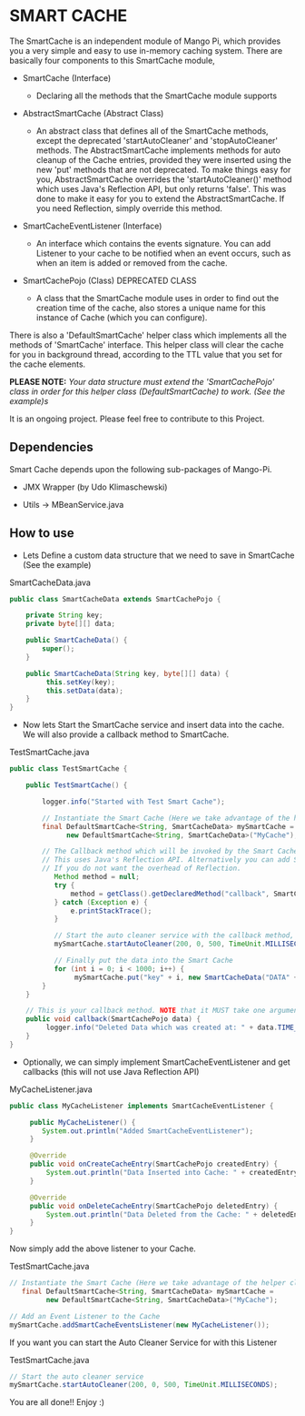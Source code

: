 # SMART CACHE

The SmartCache is an independent module of Mango Pi, which provides you a very simple and easy to use
in-memory caching system. There are basically four components to this SmartCache module,

* SmartCache                (Interface)
    * Declaring all the methods that the SmartCache module supports

* AbstractSmartCache        (Abstract Class)
    * An abstract class that defines all of the SmartCache methods, except the deprecated
    'startAutoCleaner' and 'stopAutoCleaner' methods.
    The AbstractSmartCache implements methods for auto cleanup of the Cache entries,
    provided they were inserted using the new 'put' methods that are not deprecated.
    To make things easy for you, AbstractSmartCache overrides the 'startAutoCleaner()' method which
    uses Java's Reflection API, but only returns 'false'. This was done to make it easy for you to
    extend the AbstractSmartCache. If you need Reflection, simply override this method.

* SmartCacheEventListener   (Interface)
    * An interface which contains the events signature. You can add Listener to your cache to be
    notified when an event occurs, such as when an item is added or removed from the cache.

* SmartCachePojo            (Class)    DEPRECATED CLASS
    * A class that the SmartCache module uses in order to find out the creation time of the cache,
    also stores a unique name for this instance of Cache (which you can configure).

There is also a 'DefaultSmartCache' helper class which implements all the methods of 'SmartCache' interface.
This helper class will clear the cache for you in background thread, according to the TTL value that you set for the cache elements.

**PLEASE NOTE:** *Your data structure must extend the 'SmartCachePojo' class in order for this helper class (DefaultSmartCache) to work. (See the example)s*

It is an ongoing project. Please feel free to contribute to this Project.

## Dependencies

Smart Cache depends upon the following sub-packages of Mango-Pi.

* JMX Wrapper (by Udo Klimaschewski)

* Utils -> MBeanService.java

## How to use

* Lets Define a custom data structure that we need to save in SmartCache (See the example)

SmartCacheData.java

```java
public class SmartCacheData extends SmartCachePojo {

    private String key;
    private byte[][] data;

    public SmartCacheData() {
        super();
    }

    public SmartCacheData(String key, byte[][] data) {
         this.setKey(key);
         this.setData(data);
    }
}
```

* Now lets Start the SmartCache service and insert data into the cache. We will also provide a callback method to SmartCache.

TestSmartCache.java

```java
public class TestSmartCache {

    public TestSmartCache() {

        logger.info("Started with Test Smart Cache");

        // Instantiate the Smart Cache (Here we take advantage of the helper class DefaultSmartCache)
        final DefaultSmartCache<String, SmartCacheData> mySmartCache =
              new DefaultSmartCache<String, SmartCacheData>("MyCache");

        // The Callback method which will be invoked by the Smart Cache when deleting an entry from the Cache
        // This uses Java's Reflection API. Alternatively you can add SmartCacheEventListener to do the same job
        // If you do not want the overhead of Reflection.
           Method method = null;
           try {
               method = getClass().getDeclaredMethod("callback", SmartCachePojo.class);
           } catch (Exception e) {
               e.printStackTrace();
           }

           // Start the auto cleaner service with the callback method, as created above
           mySmartCache.startAutoCleaner(200, 0, 500, TimeUnit.MILLISECONDS, this, method);

           // Finally put the data into the Smart Cache
           for (int i = 0; i < 1000; i++) {
                mySmartCache.put("key" + i, new SmartCacheData("DATA" + i, createData(NUMBER_OF_CHUNKS, CHUNK_SIZE)));
        }
    }

    // This is your callback method. NOTE that it MUST take one argument of type V extends SmartCachePojo
    public void callback(SmartCachePojo data) {
         logger.info("Deleted Data which was created at: " + data.TIME_STAMP);
    }
}
```

* Optionally, we can simply implement SmartCacheEventListener and get callbacks
(this will not use Java Reflection API)

MyCacheListener.java

```java
public class MyCacheListener implements SmartCacheEventListener {

     public MyCacheListener() {
        System.out.println("Added SmartCacheEventListener");
     }

     @Override
     public void onCreateCacheEntry(SmartCachePojo createdEntry) {
         System.out.println("Data Inserted into Cache: " + createdEntry.getTIME_STAMP());
     }

     @Override
     public void onDeleteCacheEntry(SmartCachePojo deletedEntry) {
         System.out.println("Data Deleted from the Cache: " + deletedEntry.getTIME_STAMP());
     }
}
```

Now simply add the above listener to your Cache.

TestSmartCache.java

```java
// Instantiate the Smart Cache (Here we take advantage of the helper class DefaultSmartCache)
   final DefaultSmartCache<String, SmartCacheData> mySmartCache =
         new DefaultSmartCache<String, SmartCacheData>("MyCache");

// Add an Event Listener to the Cache
mySmartCache.addSmartCacheEventsListener(new MyCacheListener());
```

If you want you can start the Auto Cleaner Service for with this Listener

TestSmartCache.java

```java
// Start the auto cleaner service
mySmartCache.startAutoCleaner(200, 0, 500, TimeUnit.MILLISECONDS);
```

You are all done!! Enjoy :)